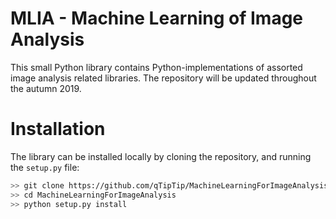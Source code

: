 # MLIA - Machine Learning of Image Analysis

This small Python library contains Python-implementations of assorted image analysis related libraries. The repository will be updated throughout
the autumn 2019. 

# Installation

The library can be installed locally by cloning the repository, and running the `setup.py` file:

```sh
>> git clone https://github.com/qTipTip/MachineLearningForImageAnalysis
>> cd MachineLearningForImageAnalysis
>> python setup.py install
```
